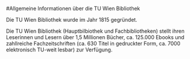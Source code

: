 #Allgemeine Informationen über die TU Wien Bibliothek

Die TU Wien Bibliothek wurde im Jahr 1815 gegründet.

Die TU Wien Bibliothek (Hauptbilbiothek und Fachbibliotheken) stellt ihren Leserinnen und Lesern über 1,5 Millionen Bücher, ca. 125.000 Ebooks und zahllreiche Fachzeitschriften (ca. 630 Titel in gedruckter Form, ca. 7000 elektronisch TU-weit lesbar) zur Verfügung.
